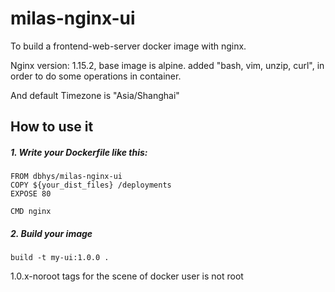 # milas-nginx-ui

To build a frontend-web-server docker image with nginx.

Nginx version: 1.15.2, base image is alpine. added "bash, vim, unzip, curl",
in order to do some operations in container.

And default Timezone is "Asia/Shanghai"

## How to use it
##### 1. Write your Dockerfile like this:

```
FROM dbhys/milas-nginx-ui
COPY ${your_dist_files} /deployments
EXPOSE 80

CMD nginx
```
##### 2. Build your image
```
build -t my-ui:1.0.0 .
```

1.0.x-noroot tags for the scene of docker user is not root